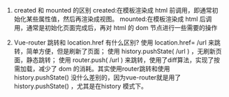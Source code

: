 1. created 和 mounted 的区别
created:在模板渲染成 html 前调用，即通常初始化某些属性值，然后再渲染成视图。
mounted:在模板渲染成 html 后调用，通常是初始化页面完成后，再对 html 的 dom 节点进行一些需要的操作

2. Vue-router 跳转和 location.href 有什么区别?
使用 location.href= /url 来跳转，简单方便，但是刷新了页面；
使用 history.pushState( /url ) ，无刷新页面，静态跳转；
使用 router.push( /url ) 来跳转，使用了diff算法，实现了按需加载，减少了 dom 的消耗。其实使用router跳转和使用 history.pushState() 没什么差别的，因为vue-router就是用了 history.pushState() ，尤其是在history 模式下。



